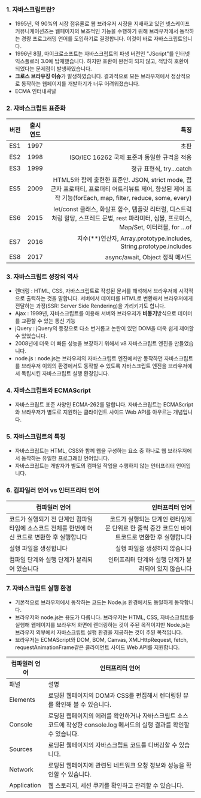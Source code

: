 ### 1. 자바스크립트란?
   - 1995년, 약 90%의 시장 점유율로 웹 브라우저 시장을 지배하고 있던 넷스케이프 커뮤니케이션즈는 웹페이지의 보조적인 기능을 수행하기 위해 브라우저에서 동작하는 경량 프로그래밍 언어를 도입하기로 결정합니다. 이것이 바로 자바스크립트입니다.
   - 1996년 8월, 마이크로소프트는 자바스크립트의 파생 버전인 "JScript"를 인터넷 익스플로러 3.0에 탑재했습니다. 하지만 호환이 완전히 되지 않고, 적당히 호환이 되었다는 문제점이 발생하였습니다.
   - <strong>크로스 브라우징 이슈</strong>가 발생하였습니다. 결과적으로 모든 브라우저에서 정상적으로 동작하는 웹페이지를 개발하기가 너무 어려워졌습니다.
   - ECMA 인터내셔널

### 2. 자바스크립트 표준화
  |버전|출시 연도|특징|
  |--------|:---------------:|---------:|
  |ES1|1997|초판|
  |ES2|1998|ISO/IEC 16262 국제 표준과 동일한 규격을 적용|
  |ES3|1999|정규 표현식, try...catch|
  |ES5|2009|HTML5와 함께 출현한 표준안. JSON, strict mode, 접근자 프로퍼티, 프로퍼티 어트리뷰트 제어, 향상된 제어 조작 기능(forEach, map, filter, reduce, some, every)|
  |ES6|2015|let/const 클래스, 화살표 함수, 템플릿 리터럴, 디스트럭처링 할당, 스프레드 문법, rest 파라미터, 심볼, 프로미스, Map/Set, 이터러블, for ...of|
  |ES7|2016|지수(**)연산자, Array.prototype.includes, String.prototype.includes|
  |ES8|2017|async/await, Object 정적 메서드|
  
### 3. 자바스크립트 성장의 역사
   - 렌더링 : HTML, CSS, 자바스크립트로 작성된 문서를 해석해서 브라우저에 시각적으로 출력하는 것을 말합니다. 서버에서 데이터를 HTML로 변환해서 브라우저에게 전달하는 과정(SSR: Server Side Rendering)을 가리키기도 합니다.
   - Ajax : 1999년, 자바스크립트를 이용해 서버와 브라우저가 <strong>비동기</strong>방식으로 데이터를 교환할 수 있는 통신 기능 
   - jQuery : jQuery의 등장으로 다소 번거롭고 논란이 있던 DOM을 더욱 쉽게 제어할 수 있었습니다. 
   - 2008년에 더욱 더 빠른 성능을 보장하기 위해서 v8 자바스크립트 엔진을 만들었습니다.
   - node.js : node.js는 브라우저의 자바스크립트 엔진에서만 동작하던 자바스크립트를 브라우저 이외의 환경에서도 동작할 수 있도록 자바스크립트 엔진을 브라우저에서 독립시킨 자바스크립트 실행 환경입니다.

### 4. 자바스크립트와 ECMAScript
   - 자바스크립트 표준 사양인 ECMA-262를 말합니다. 자바스크립트는 ECMAScript와 브라우저가 별도로 지원하는 클라이언트 사이드 Web API를 아우르는 개념입니다.

### 5. 자바스크립트의 특징
   - 자바스크립트는 HTML, CSS와 함꼐 웹을 구성하는 요소 중 하나로 웹 브라우저에서 동작하는 유일한 프로그래밍 언어입니다.
   - 자바스크립트는 개발자가 별도의 컴파일 작업을 수행하지 않는 인터프리터 언어입니다.


### 6. 컴파일러 언어 vs 인터프리터 언어
|컴파일러 언어| 인터프리터 언어|
|--------|---------:|
|코드가 실행되기 전 단계인 컴파일 타임에 소스코드 전체를 한번에 머신 코드로 변환한 후 실행합니다|코드가 실행되는 단계인 런타임에 문 단위로 한 줄씩 중간 코드인 바이트코드로 변환한 후 실행합니다|
|실행 파일을 생성합니다|실행 파일을 생성하지 않습니다|
|컴파일 단계와 실행 단계가 분리되어 있습니다|인터프리터 단계와 실행 단계가 분리되어 있지 않습니다|

### 7. 자바스크립트 실행 환경
   - 기본적으로 브라우저에서 동작하는 코드는 Node.js 환경에서도 동일하게 동작합니다.
   - 브라우저와 node.js는 용도가 다릅니다. 브라우저는 HTML, CSS, 자바스크립트를 실행해 웹페이지를 브라우저 화면에 렌더링하는 것이 주된 목적이지만 Node.js는 브라우저 외부에서 자바스크립트 실행 환경을 제공하는 것이 주된 목적입니다.
   - 브라우저는 ECMAScript와 DOM, BOM, Canvas, XMLHttpRequest, fetch, requestAnimationFrame같은 클라이언트 사이드 Web API를 지원합니다.

|컴파일러 언어| 인터프리터 언어|
|----------|-----------|
|패널|설명|
|Elements| 로딩된 웹페이지의 DOM과 CSS를 편집해서 렌더링된 뷰를 확인해 볼 수 있습니다.|
|Console|로딩된 웹페이지의 에러를 확인하거나 자바스크립트 소스코드에 작성한 console.log 메서드의 실행 결과를 확인할 수 있습니다.|
|Sources|로딩된 웹페이지의 자바스크립트 코드를 디버깅할 수 있습니다.|
|Network|로딩된 웹페이지에 관련된 네트워크 요청 정보와 성능을 확인할 수 있습니다.|
|Application|웹 스토리지, 세션 쿠키를 확인하고 관리할 수 있습니다.|
